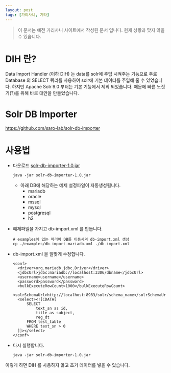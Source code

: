 ```yaml
---
layout: post
tags: [가리사니, 기타]
---
```


> 이 문서는 예전 가리사니 사이트에서 작성된 문서 입니다.
현재 상황과 맞지 않을 수 있습니다.

# DIH 란?
Data Import Handler (이하 DIH) 는 data를 solr에 주입 시켜주는 기능으로 주로 Database 의 SELECT 쿼리를 사용하여 solr에 기본 데이터를 주입해 줄 수 있었습니다.
하지만 Apache Solr 9.0 부터는 기본 기능에서 제외 되었습니다.
때문에 빠른 노젓기(?)를 위해 바로 대안을 만들었습니다.

# Solr DB Importer
https://github.com/saro-lab/solr-db-importer

# 사용법
- 다운로드 [solr-db-importer-1.0.jar](https://github.com/saro-lab/solr-db-importer/releases/download/1.0/solr-db-importer-1.0.jar)
  ```
  java -jar solr-db-importer-1.0.jar
  ```
  - 아래 DB에 해당하는 예제 설정파일이 자동생성됩니다.
    - mariadb
    - oracle
    - mssql
    - mysql
    - postgresql
    - h2

- 예제파일을 가지고 db-import.xml 를 만듭니다.
  ```
  # examples에 있는 마리아 DB를 이동시켜 db-import.xml 생성
  cp ./examples/db-import-mariadb.xml ./db-import.xml
  ```
- db-import.xml 을 알맞게 수정합니다.
  ```
  <conf>
    <driver>org.mariadb.jdbc.Driver</driver>
    <jdbcUrl>jdbc:mariadb://localhost:3306/dbname</jdbcUrl>
    <username>username</username>
    <password>password</password>
    <bulkExecuteRowCount>1000</bulkExecuteRowCount>
    <solrSchemaUrl>http://localhost:8983/solr/schema_name</solrSchemaUrl>
    <select><![CDATA[
        SELECT
            text_sn as id,
            title as subject,
            reg_dt
        FROM test_table
        WHERE text_sn > 0
    ]]></select>
  </conf>
  ```
- 다시 실행합니다.
  ```
  java -jar solr-db-importer-1.0.jar
  ```

이렇게 하면 DIH 를 사용하지 않고 초기 데이터를 넣을 수 있습니다.
